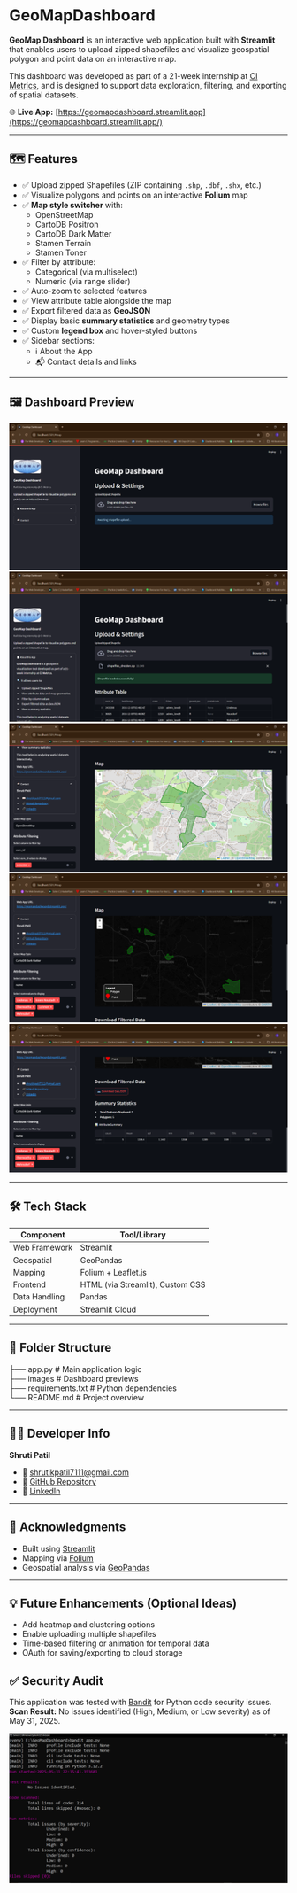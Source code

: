 # GeoMapDashboard

**GeoMap Dashboard** is an interactive web application built with **Streamlit** that enables users to upload zipped shapefiles and visualize geospatial polygon and point data on an interactive map.

This dashboard was developed as part of a 21-week internship at [CI Metrics](https://www.ci-metrics.com), and is designed to support data exploration, filtering, and exporting of spatial datasets.

🌐 **Live App:** [https://geomapdashboard.streamlit.app](https://geomapdashboard.streamlit.app/)

---

## 🗺️ Features

- ✅ Upload zipped Shapefiles (ZIP containing `.shp`, `.dbf`, `.shx`, etc.)
- ✅ Visualize polygons and points on an interactive **Folium** map
- ✅ **Map style switcher** with:
  - OpenStreetMap
  - CartoDB Positron
  - CartoDB Dark Matter
  - Stamen Terrain
  - Stamen Toner
- ✅ Filter by attribute:
  - Categorical (via multiselect)
  - Numeric (via range slider)
- ✅ Auto-zoom to selected features
- ✅ View attribute table alongside the map
- ✅ Export filtered data as **GeoJSON**
- ✅ Display basic **summary statistics** and geometry types
- ✅ Custom **legend box** and hover-styled buttons
- ✅ Sidebar sections:
  - ℹ️ About the App
  - 📬 Contact details and links

---

## 🖼️ Dashboard Preview

![GeoMap Dashboard UI](images/dashboard_preview.png)
![Uploaded File](images/uploaded_file.png)
![Map](images/map.png)
![Multiselected Values](images/values.png)
![Download GeoJSON & Statistics](images/stat.png)

---

## 🛠️ Tech Stack

| Component      | Tool/Library           |
|----------------|------------------------|
| Web Framework  | Streamlit              |
| Geospatial     | GeoPandas              |
| Mapping        | Folium + Leaflet.js    |
| Frontend       | HTML (via Streamlit), Custom CSS |
| Data Handling  | Pandas                 |
| Deployment     | Streamlit Cloud        |

---

## 📁 Folder Structure
├── app.py                  # Main application logic  
├── images                  # Dashboard previews  
├── requirements.txt        # Python dependencies  
└── README.md               # Project overview

---

## 👩‍💻 Developer Info  
**Shruti Patil**  
- 📧 shrutikpatil7111@gmail.com  
- 🔗 [GitHub Repository](https://github.com/ShrutiPatil7111/GeoMapDashboard)  
- 🔗 [LinkedIn](https://www.linkedin.com/in/shrutipatil71/)

---

## 📌 Acknowledgments  
- Built using [Streamlit](https://streamlit.io/)  
- Mapping via [Folium](https://python-visualization.github.io/folium/)  
- Geospatial analysis via [GeoPandas](https://geopandas.org/)

---

## 💡 Future Enhancements (Optional Ideas)  
- Add heatmap and clustering options  
- Enable uploading multiple shapefiles  
- Time-based filtering or animation for temporal data  
- OAuth for saving/exporting to cloud storage

## ✅ Security Audit

This application was tested with [Bandit](https://bandit.readthedocs.io/) for Python code security issues.  
**Scan Result:** No issues identified (High, Medium, or Low severity) as of May 31, 2025.

![Proof](images/bandit.png)
